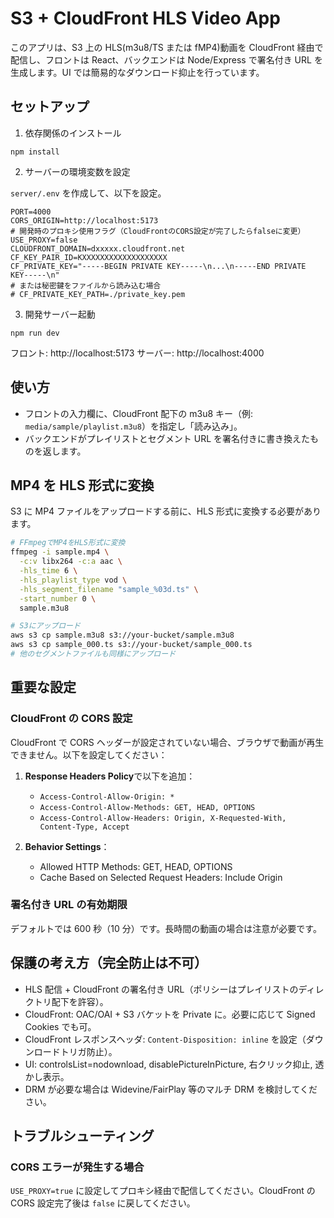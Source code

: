 # S3 + CloudFront HLS Video App

このアプリは、S3 上の HLS(m3u8/TS または fMP4)動画を CloudFront 経由で配信し、フロントは React、バックエンドは Node/Express で署名付き URL を生成します。UI では簡易的なダウンロード抑止を行っています。

## セットアップ

1. 依存関係のインストール

```
npm install
```

2. サーバーの環境変数を設定

`server/.env` を作成して、以下を設定。

```
PORT=4000
CORS_ORIGIN=http://localhost:5173
# 開発時のプロキシ使用フラグ（CloudFrontのCORS設定が完了したらfalseに変更）
USE_PROXY=false
CLOUDFRONT_DOMAIN=dxxxxx.cloudfront.net
CF_KEY_PAIR_ID=KXXXXXXXXXXXXXXXXXXX
CF_PRIVATE_KEY="-----BEGIN PRIVATE KEY-----\n...\n-----END PRIVATE KEY-----\n"
# または秘密鍵をファイルから読み込む場合
# CF_PRIVATE_KEY_PATH=./private_key.pem
```

3. 開発サーバー起動

```
npm run dev
```

フロント: http://localhost:5173
サーバー: http://localhost:4000

## 使い方

- フロントの入力欄に、CloudFront 配下の m3u8 キー（例: `media/sample/playlist.m3u8`）を指定し「読み込み」。
- バックエンドがプレイリストとセグメント URL を署名付きに書き換えたものを返します。

## MP4 を HLS 形式に変換

S3 に MP4 ファイルをアップロードする前に、HLS 形式に変換する必要があります。

```bash
# FFmpegでMP4をHLS形式に変換
ffmpeg -i sample.mp4 \
  -c:v libx264 -c:a aac \
  -hls_time 6 \
  -hls_playlist_type vod \
  -hls_segment_filename "sample_%03d.ts" \
  -start_number 0 \
  sample.m3u8

# S3にアップロード
aws s3 cp sample.m3u8 s3://your-bucket/sample.m3u8
aws s3 cp sample_000.ts s3://your-bucket/sample_000.ts
# 他のセグメントファイルも同様にアップロード
```

## 重要な設定

### CloudFront の CORS 設定

CloudFront で CORS ヘッダーが設定されていない場合、ブラウザで動画が再生できません。以下を設定してください：

1. **Response Headers Policy**で以下を追加：

   - `Access-Control-Allow-Origin: *`
   - `Access-Control-Allow-Methods: GET, HEAD, OPTIONS`
   - `Access-Control-Allow-Headers: Origin, X-Requested-With, Content-Type, Accept`

2. **Behavior Settings**：
   - Allowed HTTP Methods: GET, HEAD, OPTIONS
   - Cache Based on Selected Request Headers: Include Origin

### 署名付き URL の有効期限

デフォルトでは 600 秒（10 分）です。長時間の動画の場合は注意が必要です。

## 保護の考え方（完全防止は不可）

- HLS 配信 + CloudFront の署名付き URL（ポリシーはプレイリストのディレクトリ配下を許容）。
- CloudFront: OAC/OAI + S3 バケットを Private に。必要に応じて Signed Cookies でも可。
- CloudFront レスポンスヘッダ: `Content-Disposition: inline` を設定（ダウンロードトリガ防止）。
- UI: controlsList=nodownload, disablePictureInPicture, 右クリック抑止, 透かし表示。
- DRM が必要な場合は Widevine/FairPlay 等のマルチ DRM を検討してください。

## トラブルシューティング

### CORS エラーが発生する場合

`USE_PROXY=true` に設定してプロキシ経由で配信してください。CloudFront の CORS 設定完了後は `false` に戻してください。
